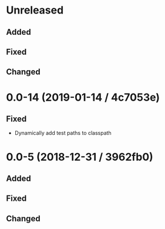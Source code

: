 # Unreleased

## Added

## Fixed

## Changed

# 0.0-14 (2019-01-14 / 4c7053e)

## Fixed

- Dynamically add test paths to classpath

# 0.0-5 (2018-12-31 / 3962fb0)

## Added

## Fixed

## Changed
